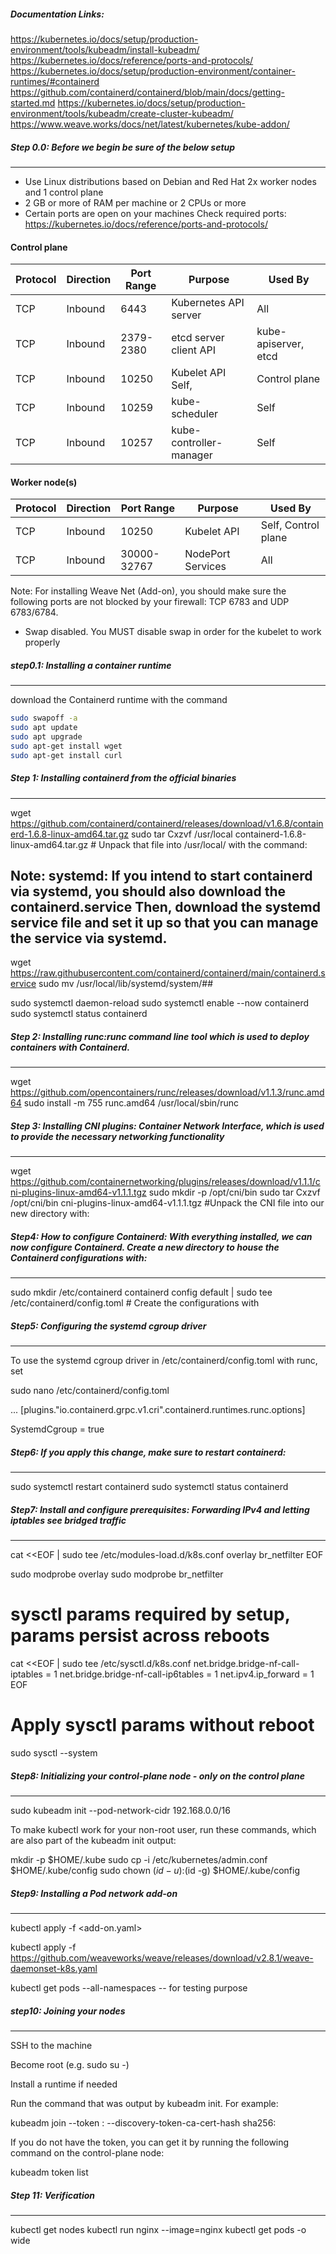 ##### Documentation Links:

https://kubernetes.io/docs/setup/production-environment/tools/kubeadm/install-kubeadm/
https://kubernetes.io/docs/reference/ports-and-protocols/
https://kubernetes.io/docs/setup/production-environment/container-runtimes/#containerd
https://github.com/containerd/containerd/blob/main/docs/getting-started.md
https://kubernetes.io/docs/setup/production-environment/tools/kubeadm/create-cluster-kubeadm/
https://www.weave.works/docs/net/latest/kubernetes/kube-addon/


##### Step 0.0: Before we begin be sure of the below setup
-----------------
- Use Linux distributions based on Debian and Red Hat 2x worker nodes and 1 control plane
- 2 GB or more of RAM per machine or 2 CPUs or more
- Certain ports are open on your machines
Check required ports: https://kubernetes.io/docs/reference/ports-and-protocols/

#### Control plane

|Protocol	 |Direction	|Port Range	|Purpose	|Used By
|-------|-----------|-------|---------------|----------|
|TCP	|Inbound	|6443	|Kubernetes API server	|All
|TCP	|Inbound	|2379-2380	|etcd server client API	|kube-apiserver, etcd
|TCP	|Inbound	|10250	|Kubelet API	Self, |Control plane
|TCP	|Inbound	|10259	|kube-scheduler	|Self
|TCP	|Inbound	|10257	|kube-controller-manager	|Self

#### Worker node(s)

|Protocol|	Direction|	Port Range|	Purpose|	Used By
|---------|----------|------------|-------|---------|
|TCP	|Inbound	|10250	|Kubelet API	|Self, Control plane
|TCP	|Inbound	|30000-32767	|NodePort Services|	All

Note: For installing Weave Net (Add-on), you should make sure the following ports are not blocked by your firewall: TCP 6783 and UDP 6783/6784.

- Swap disabled. You MUST disable swap in order for the kubelet to work properly

##### step0.1: Installing a container runtime
-------------------------------------------------
download the Containerd runtime with the command
``````sh
sudo swapoff -a
sudo apt update
sudo apt upgrade
sudo apt-get install wget
sudo apt-get install curl

``````
##### Step 1: Installing containerd from the official binaries
----------

wget https://github.com/containerd/containerd/releases/download/v1.6.8/containerd-1.6.8-linux-amd64.tar.gz
sudo tar Cxzvf /usr/local containerd-1.6.8-linux-amd64.tar.gz       # Unpack that file into /usr/local/ with the command:

Note: systemd: If you intend to start containerd via systemd, you should also download the containerd.service
Then, download the systemd service file and set it up so that you can manage the service via systemd.
-------------
wget https://raw.githubusercontent.com/containerd/containerd/main/containerd.service
sudo mv /usr/local/lib/systemd/system/##

sudo systemctl daemon-reload
sudo systemctl enable --now containerd
sudo systemctl status containerd


##### Step 2: Installing runc:runc command line tool which is used to deploy containers with Containerd.
--------------
wget https://github.com/opencontainers/runc/releases/download/v1.1.3/runc.amd64
sudo install -m 755 runc.amd64 /usr/local/sbin/runc

##### Step 3: Installing CNI plugins: Container Network Interface, which is used to provide the necessary networking functionality
------------

wget https://github.com/containernetworking/plugins/releases/download/v1.1.1/cni-plugins-linux-amd64-v1.1.1.tgz
sudo mkdir -p /opt/cni/bin
sudo tar Cxzvf /opt/cni/bin cni-plugins-linux-amd64-v1.1.1.tgz       #Unpack the CNI file into our new directory with:

##### Step4: How to configure Containerd: With everything installed, we can now configure Containerd. Create a new directory to house the Containerd configurations with:
--------------------
sudo mkdir /etc/containerd
containerd config default | sudo tee /etc/containerd/config.toml  # Create the configurations with

##### Step5: Configuring the systemd cgroup driver
---------
To use the systemd cgroup driver in /etc/containerd/config.toml with runc, set

sudo nano /etc/containerd/config.toml

  ...
  [plugins."io.containerd.grpc.v1.cri".containerd.runtimes.runc.options]
 
SystemdCgroup = true

##### Step6: If you apply this change, make sure to restart containerd:
---------

sudo systemctl restart containerd
sudo systemctl status containerd


##### Step7: Install and configure prerequisites: Forwarding IPv4 and letting iptables see bridged traffic
---------------------------------------
cat <<EOF | sudo tee /etc/modules-load.d/k8s.conf
overlay
br_netfilter
EOF

sudo modprobe overlay
sudo modprobe br_netfilter

# sysctl params required by setup, params persist across reboots
cat <<EOF | sudo tee /etc/sysctl.d/k8s.conf
net.bridge.bridge-nf-call-iptables  = 1
net.bridge.bridge-nf-call-ip6tables = 1
net.ipv4.ip_forward                 = 1
EOF

# Apply sysctl params without reboot
sudo sysctl --system

##### Step8: Initializing your control-plane node - only on the control plane
--------------------------------------------------------------------

sudo kubeadm init --pod-network-cidr 192.168.0.0/16

To make kubectl work for your non-root user, run these commands, which are also part of the kubeadm init output:

mkdir -p $HOME/.kube
sudo cp -i /etc/kubernetes/admin.conf $HOME/.kube/config
sudo chown $(id -u):$(id -g) $HOME/.kube/config


##### Step9: Installing a Pod network add-on
-----------------------------------

kubectl apply -f <add-on.yaml>

kubectl apply -f https://github.com/weaveworks/weave/releases/download/v2.8.1/weave-daemonset-k8s.yaml

kubectl get pods --all-namespaces  -- for testing purpose

##### step10: Joining your nodes
----------------------------
SSH to the machine

Become root (e.g. sudo su -)

Install a runtime if needed

Run the command that was output by kubeadm init. For example:

kubeadm join --token <token> <control-plane-host>:<control-plane-port> --discovery-token-ca-cert-hash sha256:<hash>

If you do not have the token, you can get it by running the following command on the control-plane node:

kubeadm token list

##### Step 11: Verification
-----------
kubectl get nodes
kubectl run nginx --image=nginx
kubectl get pods -o wide


